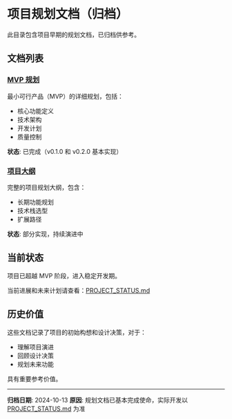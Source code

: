 # 项目规划文档（归档）

此目录包含项目早期的规划文档，已归档供参考。

## 文档列表

### [MVP 规划](mvp.md)
最小可行产品（MVP）的详细规划，包括：
- 核心功能定义
- 技术架构
- 开发计划
- 质量控制

**状态**: 已完成（v0.1.0 和 v0.2.0 基本实现）

### [项目大纲](outline.md)
完整的项目规划大纲，包含：
- 长期功能规划
- 技术栈选型
- 扩展路径

**状态**: 部分实现，持续演进中

## 当前状态

项目已超越 MVP 阶段，进入稳定开发期。

当前进展和未来计划请查看：[PROJECT_STATUS.md](../../project-docs/PROJECT_STATUS.md)

## 历史价值

这些文档记录了项目的初始构想和设计决策，对于：
- 理解项目演进
- 回顾设计决策
- 规划未来功能

具有重要参考价值。

---

**归档日期**: 2024-10-13
**原因**: 规划文档已基本完成使命，实际开发以 [PROJECT_STATUS.md](../../project-docs/PROJECT_STATUS.md) 为准
